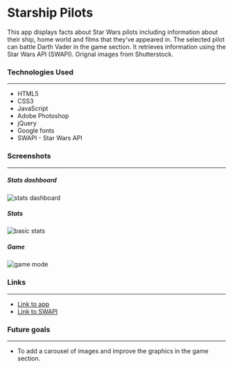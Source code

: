 # Starship Pilots 

This app displays facts about Star Wars pilots including information about their ship, home world and films that they’ve appeared in. The selected pilot can battle Darth Vader in the game section. It retrieves information using the Star Wars API (SWAPI). Orignal images from Shutterstock.

### Technologies Used
---

* HTML5
* CSS3
* JavaScript
* Adobe Photoshop
* jQuery
* Google fonts
* SWAPI - Star Wars API 

### Screenshots
---

##### *Stats dashboard*
![stats dashboard](https://i.imgur.com/C0TyXg9.png)
##### *Stats*
![basic stats](https://i.imgur.com/RHb5k98.png)
##### *Game*
![game mode](https://i.imgur.com/rQIqndk.png)

### Links
---

* [Link to app](https://starshippilots.netlify.app/)  
* [Link to SWAPI](https://swapi.dev/)

### Future goals
---
* To add a carousel of images and improve the graphics in the game section. 
